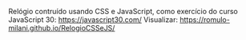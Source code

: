 Relógio contruído usando CSS e JavaScript, como exercício do curso JavaScript 30: https://javascript30.com/
Visualizar: https://romulo-milani.github.io/RelogioCSSeJS/
